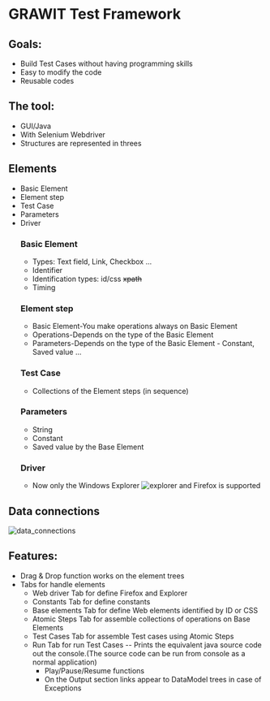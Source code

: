 # GRAWIT Test Framework

## Goals:
- Build Test Cases without having programming skills
- Easy  to modify the code
- Reusable codes

## The tool:
- GUI/Java
- With Selenium Webdriver
- Structures are represented in threes
## Elements
- Basic Element
- Element step
- Test Case
- Parameters
- Driver 
  ### Basic Element
  - Types: Text field, Link, Checkbox ...
  - Identifier
  - Identification types: id/css ~~xpath~~
  - Timing
  ### Element step
  - Basic Element-You make operations always on Basic Element
  - Operations-Depends on the type of the Basic Element
  - Parameters-Depends on the type of the Basic Element - Constant, Saved value ...
  ### Test Case
  - Collections of the Element steps (in sequence)
  ### Parameters
  - String
  - Constant
  - Saved value by the Base Element
  ### Driver
	- Now only the Windows Explorer ![explorer](https://raw.githubusercontent.com/dallaszkorben/java-hu.akoel.grawit/master/wiki/explorer.png) and Firefox is supported

## Data connections

![data_connections](https://raw.githubusercontent.com/dallaszkorben/java-hu.akoel.grawit/master/wiki/dataconnections.png)

## Features:
- Drag & Drop function works on the element trees
- Tabs for handle elements
  - Web driver Tab for define Firefox and Explorer
  - Constants Tab for define constants
  - Base elements Tab for define Web elements identified by ID or CSS
  - Atomic Steps Tab for assemble collections of operations on Base Elements
  - Test Cases Tab for assemble Test cases using Atomic Steps
  - Run Tab for run Test Cases
    -- Prints the equivalent java source code out the console.(The source code can be run from console as a normal application)
    - Play/Pause/Resume functions
    - On the Output section links appear to DataModel trees in case of Exceptions
 

